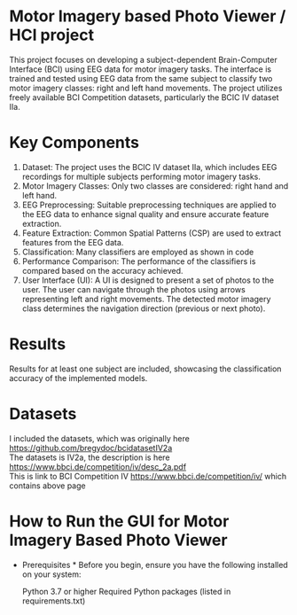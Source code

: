 # Motor Imagery based Photo Viewer / HCI project
This project focuses on developing a subject-dependent Brain-Computer Interface (BCI) using EEG data for motor imagery tasks. The interface is trained and tested using EEG data from the same subject to classify two motor imagery classes: right and left hand movements. The project utilizes freely available BCI Competition datasets, particularly the BCIC IV dataset IIa.

# Key Components
1. Dataset: The project uses the BCIC IV dataset IIa, which includes EEG recordings for multiple subjects performing motor imagery tasks.
2. Motor Imagery Classes: Only two classes are considered: right hand and left hand.
3. EEG Preprocessing: Suitable preprocessing techniques are applied to the EEG data to enhance signal quality and ensure accurate feature extraction.
4. Feature Extraction: Common Spatial Patterns (CSP) are used to extract features from the EEG data.
5. Classification: Many classifiers are employed as shown in code
6. Performance Comparison: The performance of the classifiers is compared based on the accuracy achieved.
7. User Interface (UI): A UI is designed to present a set of photos to the user. The user can navigate through the photos using arrows representing left and right movements. The detected motor imagery class determines the navigation direction (previous or next photo).

# Results
Results for at least one subject are included, showcasing the classification accuracy of the implemented models.

# Datasets
I included the datasets, which was originally here https://github.com/bregydoc/bcidatasetIV2a  
The datasets is IV2a, the description is here https://www.bbci.de/competition/iv/desc_2a.pdf  
This is link to BCI Competition IV https://www.bbci.de/competition/iv/ which contains above page

# How to Run the GUI for Motor Imagery Based Photo Viewer
* Prerequisites * 
Before you begin, ensure you have the following installed on your system:

    Python 3.7 or higher
    Required Python packages (listed in requirements.txt)

